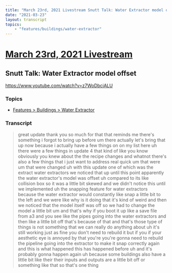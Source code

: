 ```yaml
---
title: "March 23rd, 2021 Livestream Snutt Talk: Water Extractor model offset"
date: "2021-03-23"
layout: transcript
topics:
    - "features/buildings/water-extractor"
---
```

# [March 23rd, 2021 Livestream](../2021-03-23.md)
## Snutt Talk: Water Extractor model offset
https://www.youtube.com/watch?v=z7WoDbciALU

### Topics
* [Features > Buildings > Water Extractor](../topics/features/buildings/water-extractor.md)

### Transcript

> great update thank you so much for that that reminds me there's something i forgot to bring up before um there actually let's bring that up now because i actually have a few things on on my list here uh there were a few things in update 4 that kind of like you know obviously you knew about the the recipe changes and whatnot there's also a few things that i just want to address real quick um that were um that were changed uh with this update one of which was the extract water extractors we noticed that up until this point apparently the water extractor's model was offset uh compared to its like collision box so it was a little bit skewed and we didn't notice this until we implemented uh the snapping feature for water extractors because the water extractor would constantly like snap a little bit to the left and we were like why is it doing that it's kind of weird and then we noticed that the model itself was off so we had to change the model a little bit um and that's why if you boot it up like a save file from a3 and you see like the pipes going into the water extractors and then like a little bit off that's because of that and that's those type of things is not something that we can really do anything about uh it's still working just as fine you don't need to rebuild it but if you if your aesthetic eye is annoyed by that you're you're gonna need to rebuild the pipeline going into the extractor to make it snap correctly again and this is what happened this has happened before uh and it's probably gonna happen again uh because some buildings also have a little bit like their their inputs and outputs are a little bit off or something like that so that's one thing
